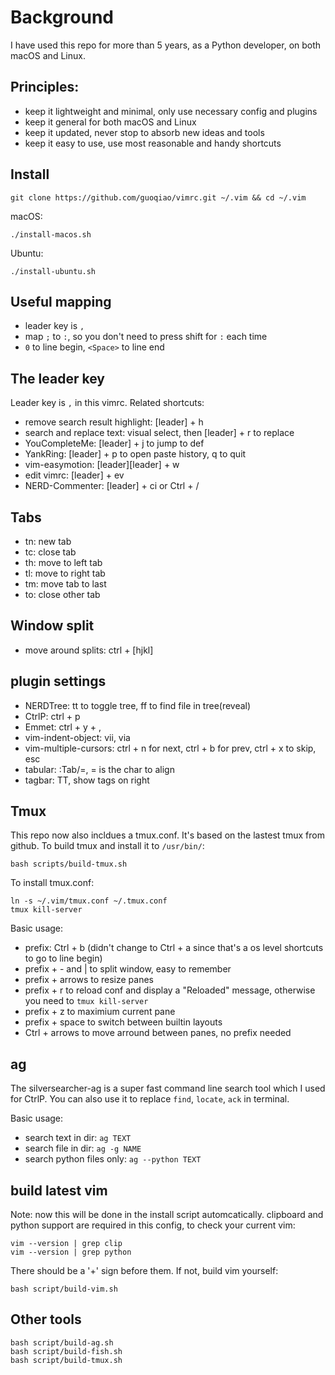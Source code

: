 # Background
I have used this repo for more than 5 years, as a Python developer, on both macOS and Linux.

## Principles:
- keep it lightweight and minimal, only use necessary config and plugins
- keep it general for both macOS and Linux
- keep it updated, never stop to absorb new ideas and tools
- keep it easy to use, use most reasonable and handy shortcuts

## Install

    git clone https://github.com/guoqiao/vimrc.git ~/.vim && cd ~/.vim

macOS:

    ./install-macos.sh

Ubuntu:

    ./install-ubuntu.sh

## Useful mapping
* leader key is `,`
* map `;` to `:`, so you don't need to press shift for `:` each time
* `0` to line begin, `<Space>` to line end

## The leader key
Leader key is `,` in this vimrc. Related shortcuts:
* remove search result highlight: [leader] + h
* search and replace text: visual select, then [leader] + r to replace
* YouCompleteMe: [leader] + j to jump to def
* YankRing: [leader] + p to open paste history, q to quit
* vim-easymotion: [leader][leader] + w
* edit vimrc: [leader] + ev
* NERD-Commenter: [leader] + ci or Ctrl + /

## Tabs
* tn: new tab
* tc: close tab
* th: move to left tab
* tl: move to right tab
* tm: move tab to last
* to: close other tab

## Window split
* move around splits: ctrl + [hjkl]

## plugin settings
* NERDTree: tt to toggle tree, ff to find file in tree(reveal)
* CtrlP: ctrl + p
* Emmet: ctrl + y + ,
* vim-indent-object: vii, via
* vim-multiple-cursors: ctrl + n for next, ctrl + b for prev, ctrl + x to skip, esc
* tabular: :Tab/=, = is the char to align
* tagbar: TT, show tags on right

## Tmux
This repo now also incldues a tmux.conf. It's based on the lastest tmux from github.
To build tmux and install it to `/usr/bin/`:

    bash scripts/build-tmux.sh

To install tmux.conf:

    ln -s ~/.vim/tmux.conf ~/.tmux.conf
    tmux kill-server

Basic usage:

- prefix: Ctrl + b (didn't change to Ctrl + a since that's a os level shortcuts to go to line begin)
- prefix + - and | to split window, easy to remember
- prefix + arrows to resize panes
- prefix + r to reload conf and display a "Reloaded" message, otherwise you need to `tmux kill-server`
- prefix + z to maximium current pane
- prefix + space to switch between builtin layouts
- Ctrl + arrows to move arround between panes, no prefix needed

## ag
The silversearcher-ag is a super fast command line search tool which I used for CtrlP.
You can also use it to replace `find`, `locate`, `ack` in terminal.

Basic usage:

- search text in dir: `ag TEXT`
- search file in dir: `ag -g NAME`
- search python files only: `ag --python TEXT`

## build latest vim
Note: now this will be done in the install script automcatically.
clipboard and python support are required in this config, to check your current vim:

    vim --version | grep clip
    vim --version | grep python

There should be a '+' sign before them. If not, build vim yourself:

    bash script/build-vim.sh

## Other tools

    bash script/build-ag.sh
    bash script/build-fish.sh
    bash script/build-tmux.sh

